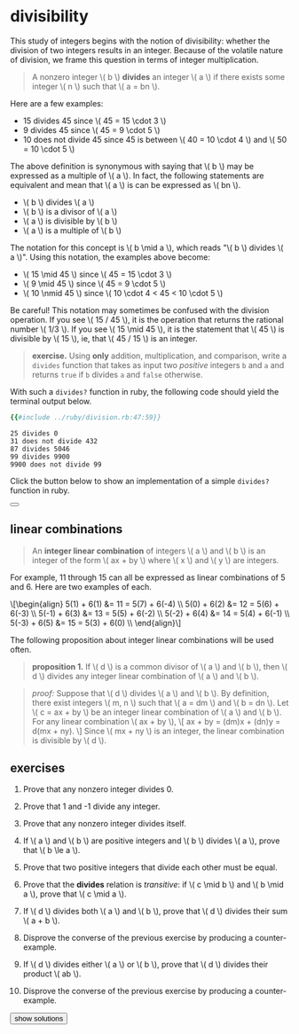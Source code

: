 # divisibility

This study of integers begins with the notion of divisibility: whether the
division of two integers results in an integer.  Because of the volatile nature
of division, we frame this question in terms of integer multiplication.

> A nonzero integer \\( b \\) **divides** an integer \\( a \\) if there exists
> some integer \\( n \\) such that \\( a = bn \\).

Here are a few examples:
- 15 divides 45 since \\( 45 = 15 \cdot 3 \\)
- 9 divides 45 since \\( 45 = 9 \cdot 5 \\)
- 10 does not divide 45 since 45 is between
\\( 40 = 10 \cdot 4 \\) and \\( 50 = 10 \cdot 5 \\)

The above definition is synonymous with saying that \\( b \\)
may be expressed as a multiple of \\( a \\).  In fact, the following
statements are equivalent and mean that \\( a \\) is can be expressed as
\\( bn \\).
- \\( b \\) divides \\( a \\)
- \\( b \\) is a divisor of \\( a \\)
- \\( a \\) is divisible by \\( b \\)
- \\( a \\) is a multiple of \\( b \\)

The notation for this concept is \\( b \mid a \\), which reads "\\( b \\)
divides \\( a \\)".  Using this notation, the examples above become:
- \\( 15 \mid 45 \\) since \\( 45 = 15 \cdot 3 \\)
- \\( 9 \mid 45 \\) since \\( 45 = 9 \cdot 5 \\)
- \\( 10 \nmid 45 \\) since \\( 10 \cdot 4 < 45 < 10 \cdot 5 \\)

Be careful!  This notation may sometimes be confused with the division
operation. If you see \\( 15 / 45 \\), it is the operation that returns
the rational number \\( 1/3 \\).  If you see \\( 15 \mid 45 \\), it is the
statement that \\( 45 \\) is divisible by \\( 15 \\), ie, that \\( 45 / 15 \\)
is an integer.

<span id="divides-exercise" />

> **exercise.**
> Using **only** addition, multiplication, and comparison, write a `divides`
> function that takes as input two *positive* integers `b` and `a` and returns
> `true` if `b` divides `a` and `false` otherwise.

With such a `divides?` function in ruby, the following code should yield the
terminal output below.

```ruby
{{#include ../ruby/division.rb:47:59}}
```

```
25 divides 0
31 does not divide 432
87 divides 5046
99 divides 9900
9900 does not divide 99
```

Click the button below to show an implementation of a simple `divides?`
function in ruby.

<button class="fa fa-expand" onClick="showContent('divides')"></button>
<div id="divides" style="display: none;">

```ruby
{{#include ../ruby/division.rb:37:44}}
```

</div>

## linear combinations

> An **integer linear combination** of integers \\( a \\) and \\( b \\) is an
> integer of the form \\( ax + by \\) where \\( x \\) and \\( y \\) are integers.

For example, 11 through 15 can all be expressed as linear
combinations of 5 and 6.  Here are two examples of each.

\\[\begin{align}
5(1) + 6(1) &= 11 = 5(7) + 6(-4) \\\\
5(0) + 6(2) &= 12 = 5(6) + 6(-3) \\\\
5(-1) + 6(3) &= 13 = 5(5) + 6(-2) \\\\
5(-2) + 6(4) &= 14 = 5(4) + 6(-1) \\\\
5(-3) + 6(5) &= 15 = 5(3) + 6(0) \\\\
\end{align}\\]

The following proposition about integer linear combinations will be used
often.

<span id="linear-combination" />

> **proposition 1.**
> If \\( d \\) is a common divisor of \\( a \\) and \\( b \\), then \\( d \\)
> divides any integer linear combination of \\( a \\) and \\( b \\).

> *proof:*
> Suppose that \\( d \\) divides \\( a \\) and \\( b \\).  By definition, there
> exist integers \\( m, n \\) such that \\( a = dm \\) and \\( b = dn \\).  Let
> \\( c = ax + by \\) be an integer linear combination of \\( a \\) and
> \\( b \\).  For any linear combination \\( ax + by \\),
> \\[ ax + by = (dm)x + (dn)y = d(mx + ny). \\]
> Since \\( mx + ny \\) is an integer, the linear combination is divisible by
> \\( d \\).

<span id="exercises" />

## exercises

1. Prove that any nonzero integer divides 0.

2. Prove that 1 and -1 divide any integer.

3. Prove that any nonzero integer divides itself.

4. If \\( a \\) and \\( b \\) are positive integers and \\( b \\) divides \\( a
   \\), prove that \\( b \le a \\).

5. Prove that two positive integers that divide each other must be equal.

6. Prove that the **divides** relation is *transitive*: if \\( c \mid b \\) and
   \\( b \mid a \\), prove that \\( c \mid a \\).

7. If \\( d \\) divides both \\( a \\) and \\( b \\), prove that \\( d \\)
   divides their sum \\( a + b \\).

8. Disprove the converse of the previous exercise by producing a
   counter-example.

9. If \\( d \\) divides either \\( a \\) or \\( b \\), prove that \\( d \\)
   divides their product \\( ab \\).

10. Disprove the converse of the previous exercise by producing a
    counter-example.

<button onClick="showContent('solutions')">show solutions</button>
<div id="solutions" style="display: none;">

1. For \\( n \\) nonzero, we have \\( 0 = n \cdot 0 \\), so \\( n \\) divides
   \\( 0 \\).

2. For any \\( n \\), we have \\( n = 1 \cdot n \\) and \\( n = -1 \cdot -n \\),
   so both \\( 1 \\) and \\( -1 \\) divide \\( n \\).

3. For \\( n \\) nonzero, we have \\( n = n \cdot 1 \\), so \\( n \\) divides
   itself.

4. Let \\( a \\) and \\( b \\) be positive integers such that
   \\( b \mid a \\).  Then \\( a = bk \\) for some integer \\( k \\).
   Since \\( a \\) and \\( b \\) are both positive, then so is \\ ( k \\).
   This means that \\( k \ge 1 \\), which implies that \\( a = bk \ge b \\).

5. Let \\( a \\) and \\( b \\) be two positive integers that divide each other.
   From the previous exercise, we have \\( a \le b \\) and \\( b \le a \\), so
   \\( a \\) and \\( b \\) must be equal.

6. Suppose that \\( c \mid b \\) and \\( b \mid a \\).  We can write
   \\( c = bm \\) and \\( b = an \\).  Therefore, \\( c = (an)m = a(mn) \\),
   which proves that \\(c \mid a \\).

7. Since the sum \\( a + b \\) is a linear combination of \\( a \\) and
   \\( b \\), then the proposition implies that \\( a + b \\) is divisible by
   any common divisor \\( d \\) of \\( a \\) and \\( b \\).

8. Take \\( a = 3 \\), \\( b = 7 \\), and \\( d = 5 \\).  Then \\( d \\)
   divides the sum \\( a + b = 10 \\) but does not divide either \\( a \\) or
   \\( b \\).

9. If \\( d \\) divides \\( a \\), then \\( a = dn \\), so \\( ab = d(bn) \\).
   If \\( d \\) divides \\( b \\), then \\( b = dm \\), so \\( ab = d(am) \\).
   Either way, \\( d \\) divides the product \\( ab \\).

10. Take \\( a = 4 \\), \\( b = 3 \\), and \\( d = 6 \\).  Then \\( d \\)
    divides the product \\( ab = 12 \\) but does not divide either \\( a \\) or
    \\( b \\).

</div>
